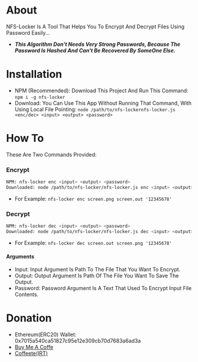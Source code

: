 # About
NFS-Locker Is A Tool That Helps You To Encrypt And Decrypt Files Using Password Easily...
- ***This Algorithm Don't Needs Very Strong Passwords, Because The Password Is Hashed And Can't Be Recovered By SomeOne Else.***
# Installation
- NPM (Recommended): Download This Project And Run This Command: `npm i -g nfs-locker`
- Download: You Can Use This App Without Running That Command, With Using Local File Pointing: `node /path/to/nfs-lockernfs-locker.js <enc/dec> <input> <output> <password>`
# How To
These Are Two Commands Provided:
### Encrypt
```bash
NPM: nfs-locker enc <input> <output> <password>
Downloaded: node /path/to/nfs-locker/nfs-locker.js enc <input> <output> <password>
```
- For Example: `nfs-locker enc screen.png screen.out '12345678'`
### Decrypt
```bash
NPM: nfs-locker dec <input> <output> <password>
Downloaded: node /path/to/nfs-locker/nfs-locker.js dec <input> <output> <password>
```
- For Example: `nfs-locker dec screen.out screen.png '12345678'`
#### Arguments
- Input: Input Argument Is Path To The File That You Want To Encrypt.
- Output: Output Argument Is Path Of The File You Want To Save The Output.
- Password: Password Argument Is A Text That Used To Encrypt Input File Contents.
# Donation
- Ethereum(ERC20) Wallet: 0x7015a540ca51827c95e12e309cb70d7683a6ad3a
- [Buy Me A Coffe](https://www.buymeacoffee.com/itmammad)
- [Coffeete(IRT)](https://www.coffeete.ir/ITMammad)
